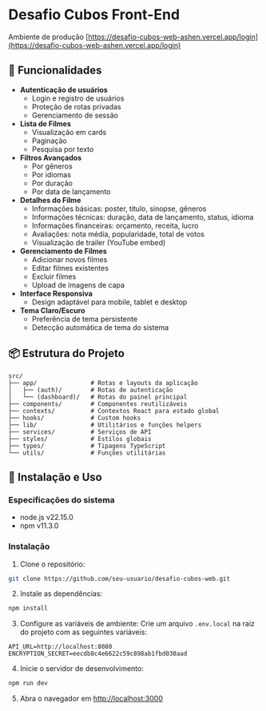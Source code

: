 # Desafio Cubos Front-End

Ambiente de produção [https://desafio-cubos-web-ashen.vercel.app/login](https://desafio-cubos-web-ashen.vercel.app/login)

## 🚀 Funcionalidades

- **Autenticação de usuários**
  - Login e registro de usuários
  - Proteção de rotas privadas
  - Gerenciamento de sessão
- **Lista de Filmes**
  - Visualização em cards
  - Paginação
  - Pesquisa por texto
- **Filtros Avançados**
  - Por gêneros
  - Por idiomas
  - Por duração
  - Por data de lançamento
- **Detalhes do Filme**
  - Informações básicas: poster, título, sinopse, gêneros
  - Informações técnicas: duração, data de lançamento, status, idioma
  - Informações financeiras: orçamento, receita, lucro
  - Avaliações: nota média, popularidade, total de votos
  - Visualização de trailer (YouTube embed)
- **Gerenciamento de Filmes**
  - Adicionar novos filmes
  - Editar filmes existentes
  - Excluir filmes
  - Upload de imagens de capa
- **Interface Responsiva**
  - Design adaptável para mobile, tablet e desktop
- **Tema Claro/Escuro**
  - Preferência de tema persistente
  - Detecção automática de tema do sistema

## 📦 Estrutura do Projeto

```
src/
├── app/               # Rotas e layouts da aplicação
│   ├── (auth)/        # Rotas de autenticação
│   └── (dashboard)/   # Rotas do painel principal
├── components/        # Componentes reutilizáveis
├── contexts/          # Contextos React para estado global
├── hooks/             # Custom hooks
├── lib/               # Utilitários e funções helpers
├── services/          # Serviços de API
├── styles/            # Estilos globais
├── types/             # Tipagens TypeScript
└── utils/             # Funções utilitárias
```

## 🔧 Instalação e Uso

### Especificações do sistema

- node.js v22.15.0
- npm v11.3.0

### Instalação

1. Clone o repositório:

```bash
git clone https://github.com/seu-usuario/desafio-cubos-web.git
```

2. Instale as dependências:

```bash
npm install
```

3. Configure as variáveis de ambiente:
   Crie um arquivo `.env.local` na raiz do projeto com as seguintes variáveis:

```
API_URL=http://localhost:8080
ENCRYPTION_SECRET=eecdb8c4e6622c59c898ab1fbd030aad
```

4. Inicie o servidor de desenvolvimento:

```bash
npm run dev
```

5. Abra o navegador em [http://localhost:3000](http://localhost:3000)
